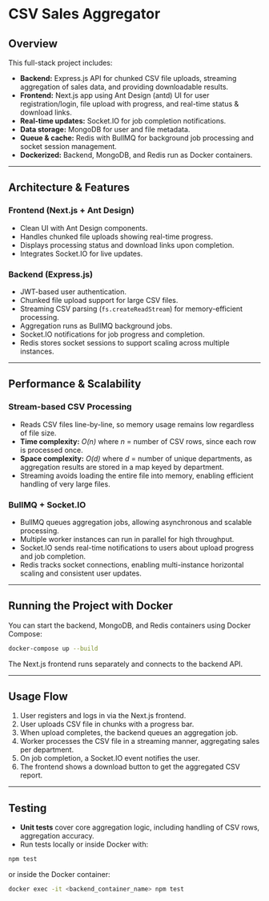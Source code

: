# CSV Sales Aggregator

## Overview

This full-stack project includes:

* **Backend:** Express.js API for chunked CSV file uploads, streaming aggregation of sales data, and providing downloadable results.
* **Frontend:** Next.js app using Ant Design (antd) UI for user registration/login, file upload with progress, and real-time status & download links.
* **Real-time updates:** Socket.IO for job completion notifications.
* **Data storage:** MongoDB for user and file metadata.
* **Queue & cache:** Redis with BullMQ for background job processing and socket session management.
* **Dockerized:** Backend, MongoDB, and Redis run as Docker containers.

---

## Architecture & Features

### Frontend (Next.js + Ant Design)

* Clean UI with Ant Design components.
* Handles chunked file uploads showing real-time progress.
* Displays processing status and download links upon completion.
* Integrates Socket.IO for live updates.

### Backend (Express.js)

* JWT-based user authentication.
* Chunked file upload support for large CSV files.
* Streaming CSV parsing (`fs.createReadStream`) for memory-efficient processing.
* Aggregation runs as BullMQ background jobs.
* Socket.IO notifications for job progress and completion.
* Redis stores socket sessions to support scaling across multiple instances.

---

## Performance & Scalability

### Stream-based CSV Processing

* Reads CSV files line-by-line, so memory usage remains low regardless of file size.
* **Time complexity:** *O(n)* where *n* = number of CSV rows, since each row is processed once.
* **Space complexity:** *O(d)* where *d* = number of unique departments, as aggregation results are stored in a map keyed by department.
* Streaming avoids loading the entire file into memory, enabling efficient handling of very large files.

### BullMQ + Socket.IO

* BullMQ queues aggregation jobs, allowing asynchronous and scalable processing.
* Multiple worker instances can run in parallel for high throughput.
* Socket.IO sends real-time notifications to users about upload progress and job completion.
* Redis tracks socket connections, enabling multi-instance horizontal scaling and consistent user updates.

---

## Running the Project with Docker

You can start the backend, MongoDB, and Redis containers using Docker Compose:

```bash
docker-compose up --build
```

The Next.js frontend runs separately and connects to the backend API.

---

## Usage Flow

1. User registers and logs in via the Next.js frontend.
2. User uploads CSV file in chunks with a progress bar.
3. When upload completes, the backend queues an aggregation job.
4. Worker processes the CSV file in a streaming manner, aggregating sales per department.
5. On job completion, a Socket.IO event notifies the user.
6. The frontend shows a download button to get the aggregated CSV report.

---

## Testing

* **Unit tests** cover core aggregation logic, including handling of CSV rows, aggregation accuracy.
* Run tests locally or inside Docker with:

```bash
npm test
```

or inside the Docker container:

```bash
docker exec -it <backend_container_name> npm test
```

